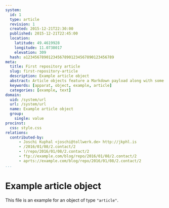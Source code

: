 ```yaml
---
system:
  id: 1
  type: article
  revision: 1
  created: 2015-12-21T22:30:00
  published: 2015-12-21T22:45:00
  location:
    latitude: 49.4619928
    longitude: 11.0738017
    elevation: 309
  hash: a123456789012345678901234567890123456789
meta:
  title: First repository article
  slug: first-repository-article
  description: Example article object
  abstract: Article objects feature a Markdown payload along with some custom properties
  keywords: [apparat, object, example, article]
  categories: [example, text]
domain:
  uid: /system/url
  url: /system/url
  name: Example article object
  group:
    single: value
procinst:
  css: style.css
relations:
  contributed-by:
      - Joschi Kuphal <joschi@tollwerk.de> http://jkphl.is
      - /2016/01/08/2.contact/2
      - !/repo/2016/01/08/2.contact/2
      - ftp://example.com/blog/repo/2016/01/08/2.contact/2
      - aprts://example.com/blog/repo/2016/01/08/2.contact/2
...
```

# Example article object

This file is an example for an object of type `"article"`.
